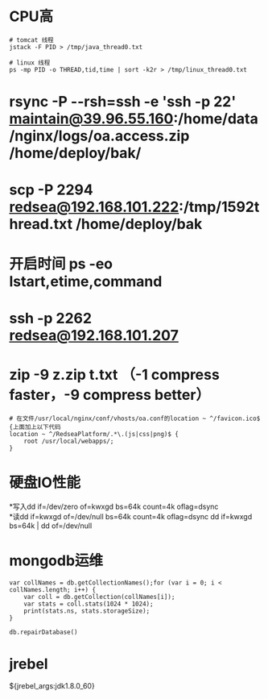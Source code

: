 
# CPU高
```
# tomcat 线程
jstack -F PID > /tmp/java_thread0.txt

# linux 线程
ps -mp PID -o THREAD,tid,time | sort -k2r > /tmp/linux_thread0.txt
```

# rsync -P --rsh=ssh -e 'ssh -p 22' maintain@39.96.55.160:/home/data/nginx/logs/oa.access.zip /home/deploy/bak/

# scp -P 2294 redsea@192.168.101.222:/tmp/1592thread.txt /home/deploy/bak

# 开启时间 ps -eo lstart,etime,command

# ssh -p 2262 redsea@192.168.101.207

# zip -9 z.zip t.txt  （-1 compress faster，-9 compress better）

```
# 在文件/usr/local/nginx/conf/vhosts/oa.conf的location ~ ^/favicon.ico$ {上面加上以下代码
location ~ ^/RedseaPlatform/.*\.(js|css|png)$ {
	root /usr/local/webapps/;
}
```
# 硬盘IO性能
*写入dd if=/dev/zero of=kwxgd bs=64k count=4k oflag=dsync  
*读dd if=kwxgd of=/dev/null bs=64k count=4k oflag=dsync
dd if=kwxgd bs=64k | dd of=/dev/null


# mongodb运维
```
var collNames = db.getCollectionNames();for (var i = 0; i < collNames.length; i++) {  
	var coll = db.getCollection(collNames[i]);    
	var stats = coll.stats(1024 * 1024);    
	print(stats.ns, stats.storageSize); 
}

db.repairDatabase()
```

# jrebel
${jrebel_args:jdk1.8.0_60}


